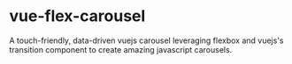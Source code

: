 # vue-flex-carousel
A touch-friendly, data-driven vuejs carousel leveraging flexbox and vuejs's transition component to create amazing javascript carousels.
